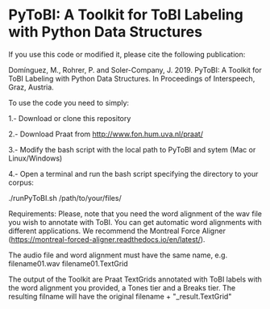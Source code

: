 # PyToBI: A Toolkit for ToBI Labeling with Python Data Structures


If you use this code or modified it, please cite the following publication:

Domínguez, M., Rohrer, P. and Soler-Company, J. 2019. PyToBI: A Toolkit for ToBI Labeling with Python Data Structures. In Proceedings of Interspeech, Graz, Austria.

To use the code you need to simply: 

1.- Download or clone this repository

2.- Download Praat from http://www.fon.hum.uva.nl/praat/

3.- Modify the bash script with the local path to PyToBI and sytem (Mac or Linux/Windows)

4.- Open a terminal and run the bash script specifying the directory to your corpus:

./runPyToBI.sh /path/to/your/files/

Requirements:
Please, note that you need the word alignment of the wav file you wish to annotate with ToBI. 
You can get automatic word alignments with different applications. We recommend the Montreal Force Aligner (https://montreal-forced-aligner.readthedocs.io/en/latest/).

The audio file and word alignment must have the same name, e.g. filename01.wav filename01.TextGrid


The output of the Toolkit are Praat TextGrids annotated with ToBI labels with the word alignment you provided, a Tones tier and a Breaks tier. The resulting filname will have the original filename + "\_result.TextGrid"
